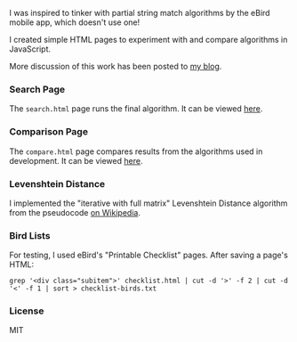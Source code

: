 I was inspired to tinker with partial string match algorithms by the eBird mobile app, which doesn't use one!

I created simple HTML pages to experiment with and compare algorithms in JavaScript.

More discussion of this work has been posted to [my blog](https://philthompson.me/2023/Partial-String-Match-for-Birds.html).

### Search Page

The `search.html` page runs the final algorithm.  It can be viewed [here](https://philthompson.me/misc/partial-string-match-for-birds/search.html).

### Comparison Page

The `compare.html` page compares results from the algorithms used in development.  It can be viewed [here](https://philthompson.me/misc/partial-string-match-for-birds/compare.html).

### Levenshtein Distance

I implemented the "iterative with full matrix" Levenshtein Distance algorithm from the pseudocode [on Wikipedia](https://en.wikipedia.org/wiki/Levenshtein_distance).

### Bird Lists

For testing, I used eBird's "Printable Checklist" pages.  After saving a page's HTML:

    grep '<div class="subitem">' checklist.html | cut -d '>' -f 2 | cut -d '<' -f 1 | sort > checklist-birds.txt

### License
MIT
